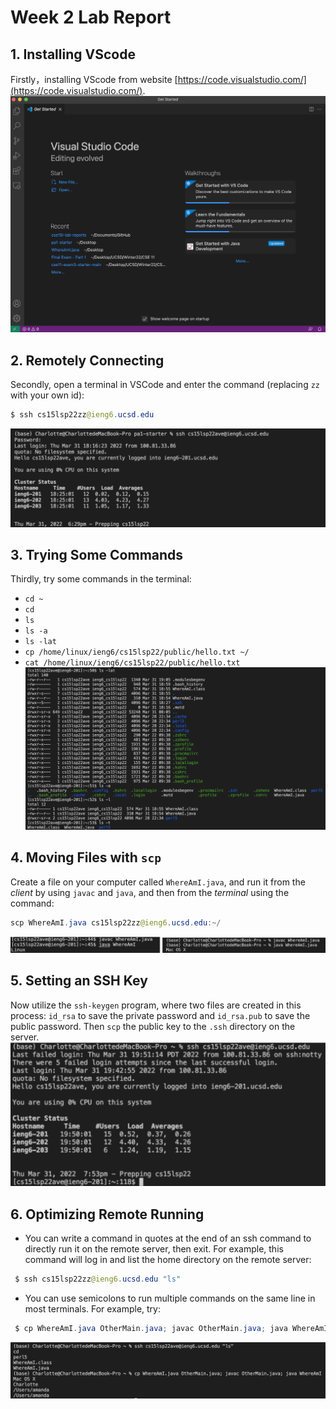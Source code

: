 # Week 2 Lab Report

## 1. Installing VScode
Firstly，installing VScode from website [https://code.visualstudio.com/](https://code.visualstudio.com/). 
![Image](ScreenShot2.png)

## 2. Remotely Connecting
Secondly, open a terminal in VSCode and enter the command (replacing `zz` with your own id): 
``` java
$ ssh cs15lsp22zz@ieng6.ucsd.edu
```
![Image](ScreenShot3.png)

## 3. Trying Some Commands
Thirdly, try some commands in the terminal: 
* `cd ~`
* `cd`
* `ls`
* `ls -a`
* `ls -lat`
* `cp /home/linux/ieng6/cs15lsp22/public/hello.txt ~/`
* `cat /home/linux/ieng6/cs15lsp22/public/hello.txt`
![Image](ScreenShot4.png)

## 4. Moving Files with `scp`
Create a file on your computer called `WhereAmI.java`, and run it from the _client_ by using `javac` and `java`, and then from the _terminal_ using the command:
```java
scp WhereAmI.java cs15lsp22zz@ieng6.ucsd.edu:~/
```
![Image](ScreenShot5.png)

## 5. Setting an SSH Key
Now utilize the `ssh-keygen` program, where two files are created in this process: `id_rsa` to save the private password and `id_rsa.pub` to save the public password. Then `scp` the public key to the `.ssh` directory on the server.
![Image](ScreenShot6.png)

## 6. Optimizing Remote Running
* You can write a command in quotes at the end of an ssh command to directly run it on the remote server, then exit. For example, this command will log in and list the home directory on the remote server:
```java
 $ ssh cs15lsp22zz@ieng6.ucsd.edu "ls"
```
* You can use semicolons to run multiple commands on the same line in most terminals. For example, try:
```java
 $ cp WhereAmI.java OtherMain.java; javac OtherMain.java; java WhereAmI
```
![Image](ScreenShot7.png)